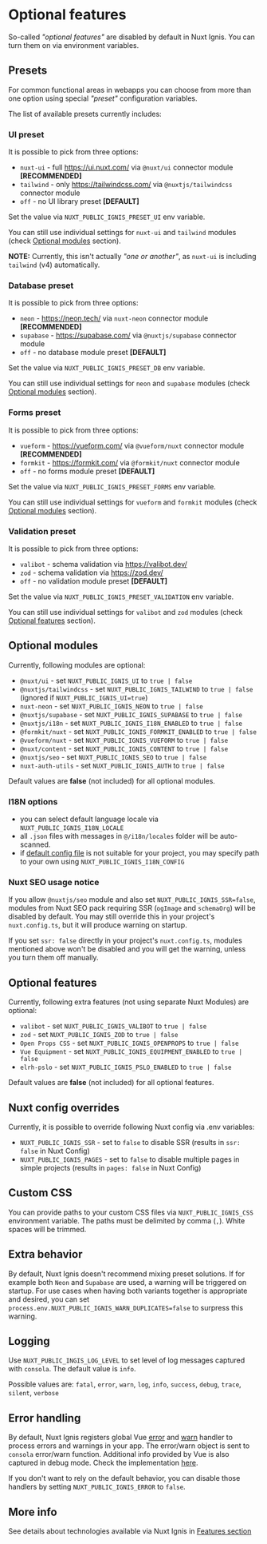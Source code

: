 # Optional features

So-called _"optional features"_ are disabled by default in Nuxt Ignis. You can turn them on via environment variables.

## Presets

For common functional areas in webapps you can choose from more than one option using special _"preset"_ configuration variables.

The list of available presets currently includes:

### UI preset
It is possible to pick from three options:
- `nuxt-ui` - full https://ui.nuxt.com/ via `@nuxt/ui` connector module **[RECOMMENDED]**
- `tailwind` - only https://tailwindcss.com/ via `@nuxtjs/tailwindcss` connector module
- `off` - no UI library preset **[DEFAULT]**

Set the value via `NUXT_PUBLIC_IGNIS_PRESET_UI` env variable.

You can still use individual settings for `nuxt-ui` and  `tailwind` modules (check [Optional modules](#optional-modules) section).

**NOTE:** Currently, this isn't actually _"one or another"_, as `nuxt-ui` is including `tailwind` (v4) automatically.

### Database preset
It is possible to pick from three options:
- `neon` - https://neon.tech/ via `nuxt-neon` connector module **[RECOMMENDED]**
- `supabase` - https://supabase.com/ via `@nuxtjs/supabase` connector module
- `off` - no database module preset **[DEFAULT]**

Set the value via `NUXT_PUBLIC_IGNIS_PRESET_DB` env variable.

You can still use individual settings for `neon` and  `supabase` modules (check [Optional modules](#optional-modules) section).

### Forms preset

It is possible to pick from three options:
- `vueform` - https://vueform.com/ via `@vueform/nuxt` connector module **[RECOMMENDED]**
- `formkit` - https://formkit.com/ via `@formkit/nuxt` connector module
- `off` - no forms module preset **[DEFAULT]**

Set the value via `NUXT_PUBLIC_IGNIS_PRESET_FORMS` env variable.

You can still use individual settings for `vueform` and  `formkit` modules (check [Optional modules](#optional-modules) section).


### Validation preset

It is possible to pick from three options:
- `valibot` - schema validation via https://valibot.dev/
- `zod` - schema validation via https://zod.dev/ 
- `off` - no validation module preset **[DEFAULT]**

Set the value via `NUXT_PUBLIC_IGNIS_PRESET_VALIDATION` env variable.

You can still use individual settings for `valibot` and  `zod` modules (check [Optional features](#optional-features) section).

## Optional modules

Currently, following modules are optional:
- `@nuxt/ui` - set `NUXT_PUBLIC_IGNIS_UI` to `true | false`
- `@nuxtjs/tailwindcss` - set `NUXT_PUBLIC_IGNIS_TAILWIND` to `true | false` (ignored if `NUXT_PUBLIC_IGNIS_UI=true`)
- `nuxt-neon` - set `NUXT_PUBLIC_IGNIS_NEON` to `true | false`
- `@nuxtjs/supabase` - set `NUXT_PUBLIC_IGNIS_SUPABASE` to `true | false`
- `@nuxtjs/i18n` - set `NUXT_PUBLIC_IGNIS_I18N_ENABLED` to `true | false`
- `@formkit/nuxt` - set `NUXT_PUBLIC_IGNIS_FORMKIT_ENABLED` to `true | false`
- `@vueform/nuxt` - set `NUXT_PUBLIC_IGNIS_VUEFORM` to `true | false`
- `@nuxt/content` - set `NUXT_PUBLIC_IGNIS_CONTENT` to `true | false`
- `@nuxtjs/seo` - set `NUXT_PUBLIC_IGNIS_SEO` to `true | false` 
- `nuxt-auth-utils` - set `NUXT_PUBLIC_IGNIS_AUTH` to `true | false` 

Default values are **false** (not included) for all optional modules.

### I18N options
- you can select default language locale via `NUXT_PUBLIC_IGNIS_I18N_LOCALE`
- all `.json` files with messages in `@/i18n/locales` folder will be auto-scanned.
- if [default config file](https://github.com/AloisSeckar/nuxt-ignis/blob/core/main/i18n.config.ts) is not suitable for your project, you may specify path to your own using `NUXT_PUBLIC_IGNIS_I18N_CONFIG`

### Nuxt SEO usage notice
If you allow `@nuxtjs/seo` module and also set `NUXT_PUBLIC_IGNIS_SSR=false`, modules from  Nuxt SEO pack  requiring SSR (`ogImage` and `schemaOrg`) will be disabled by default. You may still override this in your project's `nuxt.config.ts`, but it will produce warning on startup.

If you set `ssr: false` directly in your project's `nuxt.config.ts`, modules mentioned above won't be disabled and you will get the warning, unless you turn them off manually.

## Optional features
Currently, following extra features (not using separate Nuxt Modules) are optional:
- `valibot` - set `NUXT_PUBLIC_IGNIS_VALIBOT` to `true | false`
- `zod` - set `NUXT_PUBLIC_IGNIS_ZOD` to `true | false`
- `Open Props CSS` - set `NUXT_PUBLIC_IGNIS_OPENPROPS` to `true | false`
- `Vue Equipment` - set `NUXT_PUBLIC_IGNIS_EQUIPMENT_ENABLED` to `true | false`
- `elrh-pslo` - set `NUXT_PUBLIC_IGNIS_PSLO_ENABLED` to `true | false`

Default values are **false** (not included) for all optional features.

## Nuxt config overrides
Currently, it is possible to override following Nuxt config via .env variables:
- `NUXT_PUBLIC_IGNIS_SSR` - set to `false` to disable SSR (results in `ssr: false` in Nuxt Config)
- `NUXT_PUBLIC_IGNIS_PAGES` - set to `false` to disable multiple pages in simple projects (results in `pages: false` in Nuxt Config)

## Custom CSS
You can provide paths to your custom CSS files via `NUXT_PUBLIC_IGNIS_CSS` environment variable. The paths must be delimited by comma (`,`). White spaces will be trimmed.

## Extra behavior
By default, Nuxt Ignis doesn't recommend mixing preset solutions. If for example both `Neon` and `Supabase` are used, a warning will be triggered on startup. For use cases when having both variants together is appropriate and desired, you can set `process.env.NUXT_PUBLIC_IGNIS_WARN_DUPLICATES=false` to surpress this warning.

## Logging
Use `NUXT_PUBLIC_INGIS_LOG_LEVEL` to set level of log messages captured with `consola`. The default value is `info`.

Possible values are: `fatal`, `error`, `warn`, `log`, `info`, `success`, `debug`, `trace`, `silent`, `verbose`

## Error handling
By default, Nuxt Ignis registers global Vue [error](https://vuejs.org/api/application.html#app-config-errorhandler) and [warn](https://vuejs.org/api/application.html#app-config-warnhandler) handler to process errors and warnings in your app. The error/warn object is sent to `consola` error/warn function. Additional info provided by Vue is also captured in debug mode. Check the implementation [here](https://raw.githubusercontent.com/AloisSeckar/nuxt-ignis/refs/heads/main/core/plugins/errorHandler.ts).

If you don't want to rely on the default behavior, you can disable those handlers by setting `NUXT_PUBLIC_IGNIS_ERROR` to `false`.

## More info
See details about technologies available via Nuxt Ignis in [Features section](/3-1-features)